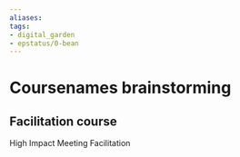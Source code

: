 ```yaml
---
aliases: 
tags: 
- digital_garden
- epstatus/0-bean
---
```

# Coursenames brainstorming

## Facilitation course
High Impact Meeting Facilitation

